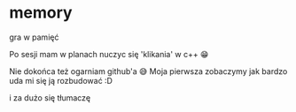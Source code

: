 # memory
gra w pamięć

Po sesji mam w planach nuczyc się 'klikania' w c++ 😁

Nie dokońca też ogarniam github'a 😅
Moja pierwsza zobaczymy jak bardzo uda mi się ją rozbudować :D

i za dużo się tłumaczę
